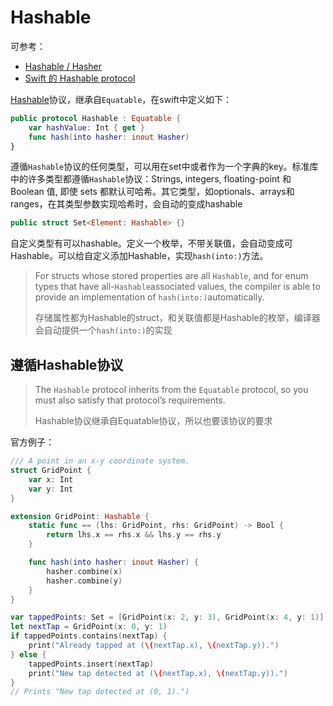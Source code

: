 # Hashable

可参考：

+ [Hashable / Hasher](https://nshipster.cn/hashable/)
+ [Swift 的 Hashable protocol](https://medium.com/%E5%BD%BC%E5%BE%97%E6%BD%98%E7%9A%84-swift-ios-app-%E9%96%8B%E7%99%BC%E5%95%8F%E9%A1%8C%E8%A7%A3%E7%AD%94%E9%9B%86/swift-%E7%9A%84-hashable-protocol-6df8adfdcb54)

[Hashable](https://developer.apple.com/documentation/swift/hashable)协议，继承自`Equatable`，在swift中定义如下：

```swift
public protocol Hashable : Equatable {
	var hashValue: Int { get }
	func hash(into hasher: inout Hasher)
}
```

遵循`Hashable`协议的任何类型，可以用在set中或者作为一个字典的key。标准库中的许多类型都遵循`Hashable`协议：Strings, integers, floating-point 和 Boolean 值, 即使 sets 都默认可哈希。其它类型，如optionals、arrays和ranges，在其类型参数实现哈希时，会自动的变成hashable

```swift
public struct Set<Element: Hashable> {}
```

自定义类型有可以hashable。定义一个枚举，不带关联值，会自动变成可Hashable。可以给自定义添加Hashable，实现`hash(into:)`方法。

> For structs whose stored properties are all `Hashable`, and for enum types that have all-`Hashable`associated values, the compiler is able to provide an implementation of `hash(into:)`automatically.
>
> 存储属性都为Hashable的struct，和关联值都是Hashable的枚举，编译器会自动提供一个`hash(into:)`的实现



## 遵循Hashable协议

> The `Hashable` protocol inherits from the `Equatable` protocol, so you must also satisfy that protocol’s requirements.
>
> Hashable协议继承自Equatable协议，所以也要该协议的要求

官方例子：

```swift
/// A point in an x-y coordinate system.
struct GridPoint {
    var x: Int
    var y: Int
}

extension GridPoint: Hashable {
    static func == (lhs: GridPoint, rhs: GridPoint) -> Bool {
        return lhs.x == rhs.x && lhs.y == rhs.y
    }

    func hash(into hasher: inout Hasher) {
        hasher.combine(x)
        hasher.combine(y)
    }
}

var tappedPoints: Set = [GridPoint(x: 2, y: 3), GridPoint(x: 4, y: 1)]
let nextTap = GridPoint(x: 0, y: 1)
if tappedPoints.contains(nextTap) {
    print("Already tapped at (\(nextTap.x), \(nextTap.y)).")
} else {
    tappedPoints.insert(nextTap)
    print("New tap detected at (\(nextTap.x), \(nextTap.y)).")
}
// Prints "New tap detected at (0, 1).")
```

